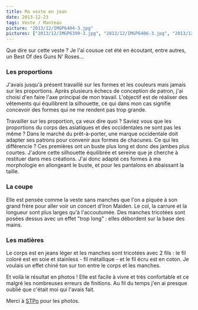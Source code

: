 ```yaml
---
title: Ma veste en jean
date: 2013-12-23
tags: Veste / Manteau
picture: "2013/12/IMGP6404-3.jpg"
pictures: ["2013/12/IMGP6399-3.jpg", "2013/12/IMGP6406-3.jpg", "2013/12/IMGP6422-3.jpg", "2013/12/IMGP6400-3.jpg", "2013/12/IMGP6407-3.jpg", "2013/12/IMGP6411-3.jpg", "2013/12/IMGP6401-3.jpg", "2013/12/IMGP6426-3.jpg", "2013/12/IMGP6433-3.jpg", "2013/12/IMGP6434-3.jpg", "2013/12/IMGP6435-3.jpg", "2013/12/IMGP6447-3.jpg"]
---
```


Que dire sur cette veste ?
Je l'ai cousue cet été en écoutant, entre autres, un Best Of des Guns N' Roses...

<h3>Les proportions</h3>
J'avais jusqu'à présent travaillé sur les formes et les couleurs mais jamais sur les proportions.
Après plusieurs échecs de conception de patron, j'ai choisi d'en faire l'axe principal de mon travail. L'objectif est de réaliser des vêtements qui équilibrent la silhouette, ce qui dans mon cas signifie concevoir des formes qui ne me rendent pas trop grande.

Travailler sur les proportion, ça veux dire quoi ?
Saviez vous que les proportions du corps des asiatiques et des occidentales ne sont pas les même ? Dans le marché du prêt-à-porter, une marque occidentale doit adapter ses patrons pour convenir aux formes de chacunes. Ce qui les différencie ? Ces premières ont un buste plus long et donc des jambes plus courtes.  J'adore cette silhouette équilibrée et sereine que je cherche à restituer dans mes créations. J'ai donc adapté ces formes à ma morphologie en allongeant le buste, et pour les pantalons en abaissant la taille.

<h3>La coupe</h3>
Elle est pensée comme la veste sans manches que l'on a piquée à son grand frère pour aller voir un concert d'Iron Maiden. Le col, la carrure et la longueur sont plus larges qu'à l'accoutumée. Des manches tricotées sont posées dessus avec un effet "trop long" : elles débordent sur la base des mains.

<h3>Les matières</h3>
Le corps est en jeans léger et les manches sont tricotées avec 2 fils : le fil coloré est en soie et stainless - fil métallique - et le fil écru est en coton. Je voulais un effet chiné ton sur ton entre le corps et les manches.

Et voilà le résultat en photos ! Elle est facile à vivre et très confortable et ce malgré les nombreuses erreurs de finitions. Au fil du temps j'en ai presque oublié que c'était moi qui l'avais fait.

Merci à <a href="http://www.stpo.fr/" target="_blank">STPo</a> pour les photos.